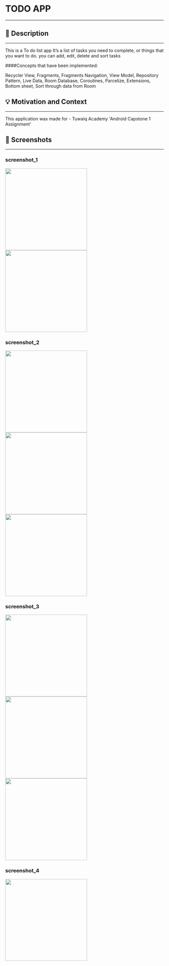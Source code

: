 # TODO APP
---

<!--- Replace <OWNER> with your Github Username and <REPOSITORY> with the name of your repository. -->
<!--- You can find both of these in the url bar when you open your repository in github. -->

## :scroll: Description
---

This is a To do list app
It’s a list of tasks you need to complete, or things that you want to do.
you can add, edit, delete and sort tasks

####Concepts that have been implemented:

Recycler View, Fragments, Fragments Navigation, View Model, Repository Pattern, Live Data, Room Database, Coroutines, Parcelize, Extensions, Bottom sheet, Sort through data from Room

## :bulb: Motivation and Context
---

This application was made for - Tuwaiq Academy 'Android Capstone 1 Assignment' 
## :camera_flash: Screenshots
---
### screenshot_1
<img src="app/src/main/res/drawable/result/empty.JPG" width="260"> <img src="app/src/main/res/drawable/result/list.JPG" width="260">

### screenshot_2
<img src="app/src/main/res/drawable/result/done bottomsheet.JPG" width="260"> <img src="app/src/main/res/drawable/result/normal bottomsheet.JPG" width="260"> <img src="app/src/main/res/drawable/result/overdue bottomsheet.JPG" width="260">

### screenshot_3
<img src="app/src/main/res/drawable/result/add.JPG" width="260"> <img src="app/src/main/res/drawable/result/update dialog.JPG" width="260"> <img src="app/src/main/res/drawable/result/dalete alert.JPG" width="260">

### screenshot_4
<img src="app/src/main/res/drawable/result/sort list.JPG" width="260">

